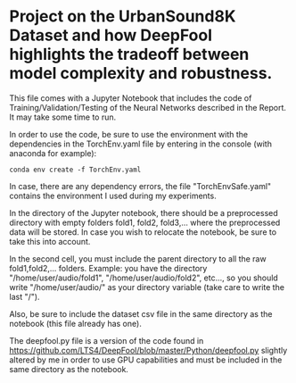 
# Project on the UrbanSound8K Dataset and how DeepFool highlights the tradeoff between model complexity and robustness.

This file comes with a Jupyter Notebook that includes the code of Training/Validation/Testing of the Neural Networks described in the Report. It may take some time to run.

In order to use the code, be sure to use the environment with the dependencies in the TorchEnv.yaml file by entering in the console (with anaconda for example):

```
conda env create -f TorchEnv.yaml
```

In case, there are any dependency errors, the file "TorchEnvSafe.yaml" contains the environment I used during my experiments.

In the directory of the Jupyter notebook, there should be a preprocessed directory with empty folders fold1, fold2, fold3,... where the preprocessed data will be stored. In case you wish to relocate the notebook, be sure to take this into account. 

In the second cell, you must include the parent directory to all the raw fold1,fold2,... folders. 
Example: you have the directory "/home/user/audio/fold1", "/home/user/audio/fold2", etc..., so you should write "/home/user/audio/" as your directory variable (take care to write the last "/").

Also, be sure to include the dataset csv file in the same directory as the notebook (this file already has one).

The deepfool.py file is a version of the code found in https://github.com/LTS4/DeepFool/blob/master/Python/deepfool.py slightly altered by me in order to use GPU capabilities and must be included in the same directory as the notebook.


